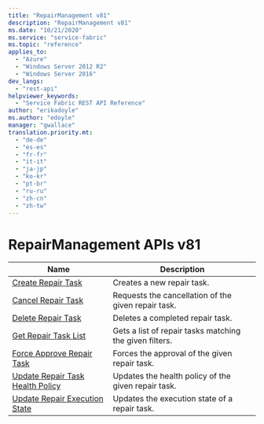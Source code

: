 ```yaml
---
title: "RepairManagement v81"
description: "RepairManagement v81"
ms.date: "10/21/2020"
ms.service: "service-fabric"
ms.topic: "reference"
applies_to: 
  - "Azure"
  - "Windows Server 2012 R2"
  - "Windows Server 2016"
dev_langs: 
  - "rest-api"
helpviewer_keywords: 
  - "Service Fabric REST API Reference"
author: "erikadoyle"
ms.author: "edoyle"
manager: "gwallace"
translation.priority.mt: 
  - "de-de"
  - "es-es"
  - "fr-fr"
  - "it-it"
  - "ja-jp"
  - "ko-kr"
  - "pt-br"
  - "ru-ru"
  - "zh-cn"
  - "zh-tw"
---
```

# RepairManagement APIs v81

| Name | Description |
| --- | --- |
| [Create Repair Task](sfclient-v81-api-createrepairtask.md) | Creates a new repair task.<br/> |
| [Cancel Repair Task](sfclient-v81-api-cancelrepairtask.md) | Requests the cancellation of the given repair task.<br/> |
| [Delete Repair Task](sfclient-v81-api-deleterepairtask.md) | Deletes a completed repair task.<br/> |
| [Get Repair Task List](sfclient-v81-api-getrepairtasklist.md) | Gets a list of repair tasks matching the given filters.<br/> |
| [Force Approve Repair Task](sfclient-v81-api-forceapproverepairtask.md) | Forces the approval of the given repair task.<br/> |
| [Update Repair Task Health Policy](sfclient-v81-api-updaterepairtaskhealthpolicy.md) | Updates the health policy of the given repair task.<br/> |
| [Update Repair Execution State](sfclient-v81-api-updaterepairexecutionstate.md) | Updates the execution state of a repair task.<br/> |

